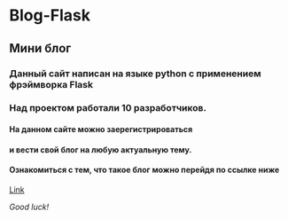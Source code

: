 # Blog-Flask

## Мини блог

### Данный сайт написан на языке python с применением фрэймворка Flask
### Над проектом работали 10 разработчиков.

#### На данном сайте можно заерегистрироваться
#### и вести свой блог на любую актуальную тему.

#### Ознакомиться с тем, что такое блог можно перейдя по ссылке ниже

[Link](https://ru.wikipedia.org/wiki/%D0%91%D0%BB%D0%BE%D0%B3m/)

*Good luck!*

